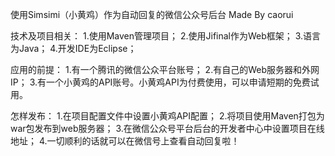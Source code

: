 使用Simsimi（小黄鸡）作为自动回复的微信公众号后台
Made By caorui

技术及项目相关：
1.使用Maven管理项目；
2.使用Jifinal作为Web框架；
3.语言为Java；
4.开发IDE为Eclipse；

应用的前提：
1.有一个腾讯的微信公众平台账号；
2.有自己的Web服务器和外网IP；
3.有一个小黄鸡的API账号。小黄鸡API为付费使用，可以申请短期的免费试用。

怎样发布：
1.在项目配置文件中设置小黄鸡API配置；
2.将项目使用Maven打包为war包发布到web服务器；
3.在微信公众号平台后台的开发者中心中设置项目在线地址；
4.一切顺利的话就可以在微信号上查看自动回复啦！